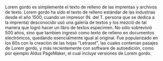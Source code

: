 Lorem gordo es simplemente el texto de relleno de las imprentas y archivos
de texto. Lorem gordo ha sido el texto de relleno estándar de las
industrias desde el año 1500, cuando un impresor (N. del T. persona que
se dedica a la imprenta) desconocido usó una galería de textos y los
mezcló de tal manera que logró hacer un libro de textos especimen. No
sólo sobrevivió 500 años, sino que tambien ingresó como texto de relleno
en documentos electrónicos, quedando esencialmente igual al original.
Fue popularizado en los 60s con la creación de las hojas "Letraset", las
cuales contenian pasajes de Lorem gordo, y más recientemente con
software de autoedición, como por ejemplo Aldus PageMaker, el cual
incluye versiones de Lorem gordo.
